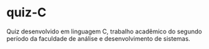 # quiz-C
Quiz desenvolvido em linguagem C, trabalho acadêmico do segundo período da faculdade de análise e desenvolvimento de sistemas.
